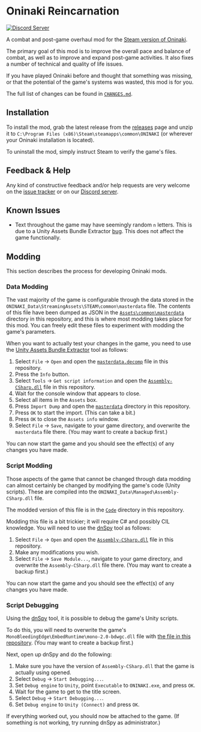 # Oninaki Reincarnation

[![Discord Server](https://discordapp.com/api/guilds/660373899388780546/widget.png)](https://discord.gg/kMWvXbd)

A combat and post-game overhaul mod for the
[Steam version of Oninaki](https://store.steampowered.com/app/987720/ONINAKI).

The primary goal of this mod is to improve the overall pace and balance of
combat, as well as to improve and expand post-game activities. It also fixes a
number of technical and quality of life issues.

If you have played Oninaki before and thought that something was missing, or
that the potential of the game's systems was wasted, this mod is for you.

The full list of changes can be found in [`CHANGES.md`](CHANGES.md).

## Installation

To install the mod, grab the latest release from the
[releases](https://github.com/alexrp/oninaki-reincarnation/releases) page and
unzip it to `C:\Program Files (x86)\Steam\steamapps\common\ONINAKI` (or wherever
your Oninaki installation is located).

To uninstall the mod, simply instruct Steam to verify the game's files.

## Feedback & Help

Any kind of constructive feedback and/or help requests are very welcome on the
[issue tracker](https://github.com/alexrp/oninaki-reincarnation/issues) or on
our [Discord server](https://discord.gg/kMWvXbd).

## Known Issues

* Text throughout the game may have seemingly random `n` letters. This is due to
  a Unity Assets Bundle Extractor
  [bug](https://github.com/DerPopo/UABE/issues/314). This does not affect the
  game functionally.

## Modding

This section describes the process for developing Oninaki mods.

### Data Modding

The vast majority of the game is configurable through the data stored in the
`ONINAKI_Data\StreamingAssets\STEAM\common\masterdata` file. The contents of
this file have been dumped as JSON in the
[`Assets\common\masterdata`](Assets/common/masterdata) directory in this
repository, and this is where most modding takes place for this mod. You can
freely edit these files to experiment with modding the game's parameters.

When you want to actually test your changes in the game, you need to use the
[Unity Assets Bundle Extractor](UABE) tool as follows:

1. Select `File` -> `Open` and open the
   [`masterdata.decomp`](Assets/common/masterdata.decomp) file in this
   repository.
2. Press the `Info` button.
3. Select `Tools` -> `Get script information` and open the
   [`Assembly-CSharp.dll`](Code/Assembly-CSharp.dll) file in this repository.
4. Wait for the console window that appears to close.
5. Select all items in the `Assets` box.
6. Press `Import Dump` and open the [`masterdata`](Assets/common/masterdata)
   directory in this repository.
7. Press `OK` to start the import. (This can take a bit.)
8. Press `OK` to close the `Assets info` window.
9. Select `File` -> `Save`, navigate to your game directory, and overwrite the
   `masterdata` file there. (You may want to create a backup first.)

You can now start the game and you should see the effect(s) of any changes you
have made.

### Script Modding

Those aspects of the game that cannot be changed through data modding can
almost certainly be changed by modifying the game's code (Unity scripts). These
are compiled into the `ONINAKI_Data\Managed\Assembly-CSharp.dll` file.

The modded version of this file is in the [`Code`](Code) directory in this
repository.

Modding this file is a bit trickier; it will require C# and possibly CIL
knowledge. You will need to use the [dnSpy](dnSpy) tool as follows:

1. Select `File` -> `Open` and open the
   [`Assembly-CSharp.dll`](Code/Assembly-CSharp.dll) file in this repository.
2. Make any modifications you wish.
3. Select `File` -> `Save Module...`, navigate to your game directory, and
   overwrite the `Assembly-CSharp.dll` file there. (You may want to create a
   backup first.)

You can now start the game and you should see the effect(s) of any changes you
have made.

### Script Debugging

Using the [dnSpy](dnSpy) tool, it is possible to debug the game's Unity
scripts.

To do this, you will need to overwrite the game's
`MonoBleedingEdge\EmbedRuntime\mono-2.0-bdwgc.dll` file with
[the file in this repository](dnSpy/mono-2.0-bdwgc.dll). (You may want to
create a backup first.)

Next, open up dnSpy and do the following:

1. Make sure you have the version of `Assembly-CSharp.dll` that the game is
   actually using opened.
2. Select `Debug` -> `Start Debugging...`.
3. Set `Debug engine` to `Unity`, point `Executable` to `ONINAKI.exe`, and press
   `OK`.
4. Wait for the game to get to the title screen.
5. Select `Debug` -> `Start Debugging...`.
6. Set `Debug engine` to `Unity (Connect)` and press `OK`.

If everything worked out, you should now be attached to the game. (If something
is not working, try running dnSpy as administrator.)
